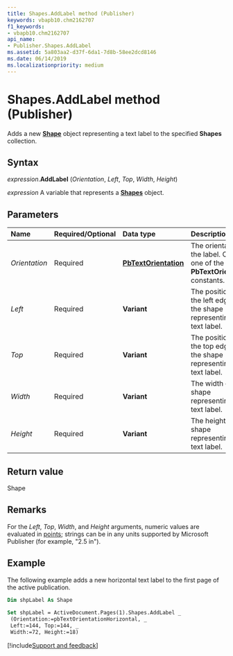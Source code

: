 ```yaml
---
title: Shapes.AddLabel method (Publisher)
keywords: vbapb10.chm2162707
f1_keywords:
- vbapb10.chm2162707
api_name:
- Publisher.Shapes.AddLabel
ms.assetid: 5a803aa2-d37f-6da1-7d8b-58ee2dcd8146
ms.date: 06/14/2019
ms.localizationpriority: medium
---
```



# Shapes.AddLabel method (Publisher)

Adds a new **[Shape](Publisher.Shape.md)** object representing a text label to the specified **Shapes** collection.


## Syntax

_expression_.**AddLabel** (_Orientation_, _Left_, _Top_, _Width_, _Height_)

_expression_ A variable that represents a **[Shapes](Publisher.Shapes.md)** object.


## Parameters

|Name|Required/Optional|Data type|Description|
|:-----|:-----|:-----|:-----|
|_Orientation_|Required| **[PbTextOrientation](publisher.pbtextorientation.md)**|The orientation of the label. Can be one of the **PbTextOrientation** constants.|
|_Left_ |Required| **Variant**|The position of the left edge of the shape representing the text label.|
|_Top_ |Required| **Variant**|The position of the top edge of the shape representing the text label.|
|_Width_|Required| **Variant**|The width of the shape representing the text label.|
|_Height_|Required| **Variant**|The height of the shape representing the text label.|

## Return value

Shape


## Remarks

For the _Left_, _Top_, _Width_, and _Height_ arguments, numeric values are evaluated in [points](../language/glossary/vbe-glossary.md#point); strings can be in any units supported by Microsoft Publisher (for example, "2.5 in").


## Example

The following example adds a new horizontal text label to the first page of the active publication.

```vb
Dim shpLabel As Shape 
 
Set shpLabel = ActiveDocument.Pages(1).Shapes.AddLabel _ 
 (Orientation:=pbTextOrientationHorizontal, _ 
 Left:=144, Top:=144, _ 
 Width:=72, Height:=18)
```

[!include[Support and feedback](~/includes/feedback-boilerplate.md)]